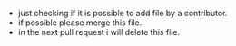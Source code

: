 - just checking if it is possible to add file by a contributor.
- if possible please merge this file.
- in the next pull request i will delete this file.